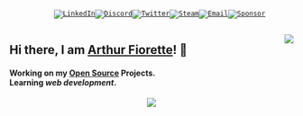 <p align="center">
  <code>
    <a href="https://www.linkedin.com/in/arthurfiorette/"
      ><img
        src="https://img.shields.io/badge/LinkedIn-0A66C2?style=flat-square&logo=linkedin&logoColor=white"
        alt="LinkedIn" /></a
    ><a href="https://discord.gg/B4KKNYRzyR/"
      ><img
        src="https://img.shields.io/badge/Discord-7289DA?style=flat-square&logo=discord&logoColor=white"
        alt="Discord" /></a
    ><a href="https://twitter.com/ArthurFiorette/"
      ><img
        src="https://img.shields.io/badge/Twitter-1DA1F2?style=flat-square&logo=twitter&logoColor=white"
        alt="Twitter" /></a
    ><a href="https://steamcommunity.com/profiles/76561198850668121"
      ><img
        src="https://img.shields.io/badge/Steam-000000?style=flat-square&logo=steam&logoColor=white"
        alt="Steam" /></a
    ><a href="mailto:arthur.fiorette@gmail.com"
      ><img
        src="https://img.shields.io/badge/Email-EA4335?style=flat-square&logo=gmail&logoColor=white"
        alt="Email" /></a
    ><a href="http://bit.ly/steam-tradelink"
      ><img
        src="https://img.shields.io/badge/Sponsor-EA4AAA?style=flat-square&logo=github-sponsors&logoColor=white"
        alt="Sponsor"
    /></a>
  </code>
</p>
<img
  align="right"
  src="https://komarev.com/ghpvc/?username=arthurfiorette&style=flat-square&label=Views"
/>
<h2>
  <strong>
    Hi there, I am
    <a href="https://github.com/ArthurFiorette">Arthur Fiorette</a>! 👋
  </strong>
</h2>
<h4>
  Working on my
  <a href="https://github.com/ArthurFiorette?tab=repositories">Open Source</a>
  Projects.
  <br />
  Learning <i>web development</i>.
  <br />
</h4>
<p align="center">
  <img
    src="https://raw.githubusercontent.com/gist/ArthurFiorette/5d4fc4a95d67eb80a9dbea0dd6e85745/raw/c12d54646ea196131eb24edc5d19854ebf485bcd/github-metrics.svg"
  />
</p>
